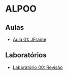 # ALPOO

## Aulas

* [Aula 01: JFrame](alpoo_files/aulas/aula01JFrame/aulaJFrame.md)

## Laboratórios

* [Laboratório 00: Revisão](alpoo_files/labs/00/lab00.md)
